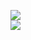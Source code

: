 [![](https://img.shields.io/badge/Made%20With-Github%20Spray-lightgrey.svg?style=for-the-badge&logo=github)](https://github.com/Annihil/github-spray#19678)  
[![](https://i.imgur.com/2DrTn0Z.gif)](https://github.com/Annihil/github-spray)